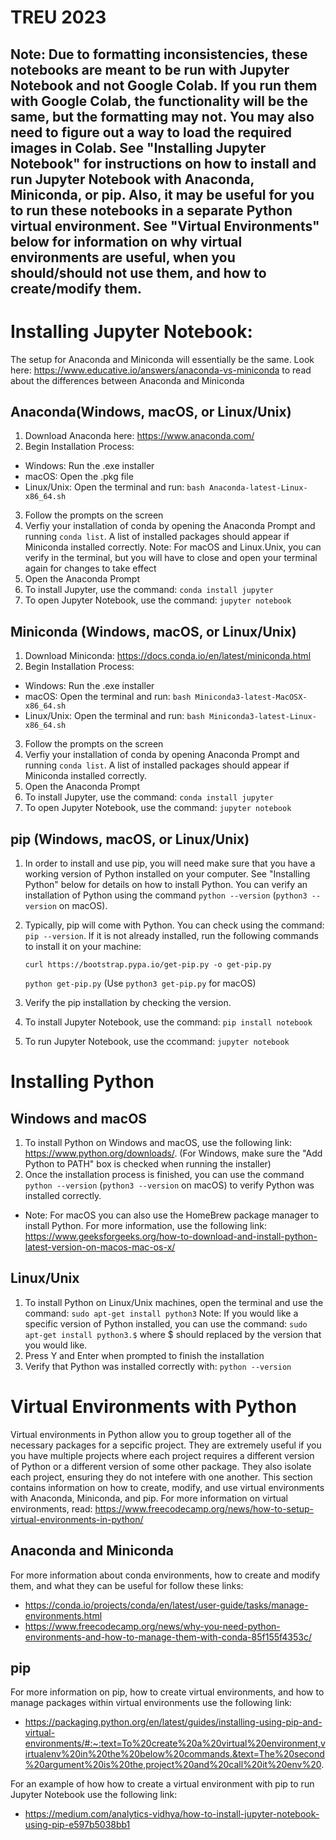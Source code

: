 # TREU 2023

## Note: Due to formatting inconsistencies, these notebooks are meant to be run with Jupyter Notebook and not Google Colab. If you run them with Google Colab, the functionality will be the same, but the formatting may not. You may also need to figure out a way to load the required images in Colab. See "Installing Jupyter Notebook" for instructions on how to install and run Jupyter Notebook with Anaconda, Miniconda, or pip. Also, it may be useful for you to run these notebooks in a separate Python virtual environment. See "Virtual Environments" below for information on why virtual environments are useful, when you should/should not use them, and how to create/modify them. 

# Installing Jupyter Notebook: 

The setup for Anaconda and Miniconda will essentially be the same. Look here: https://www.educative.io/answers/anaconda-vs-miniconda to read about the differences between Anaconda and Miniconda

## Anaconda(Windows, macOS, or Linux/Unix)
1. Download Anaconda here: https://www.anaconda.com/
2. Begin Installation Process:
- Windows: Run the .exe installer
- macOS: Open the .pkg file
- Linux/Unix: Open the terminal and run: `bash Anaconda-latest-Linux-x86_64.sh`
3. Follow the prompts on the screen
4. Verfiy your installation of conda by opening the Anaconda Prompt and running `conda list`. A list of installed packages should appear if Miniconda installed correctly. Note: For macOS and Linux.Unix, you can verify in the terminal, but you will have to close and open your terminal again for changes to take effect
5. Open the Anaconda Prompt
6. To install Jupyter, use the command: `conda install jupyter`
7. To open Jupyter Notebook, use the command: `jupyter notebook`

## Miniconda (Windows, macOS, or Linux/Unix)
1. Download Miniconda: https://docs.conda.io/en/latest/miniconda.html
2. Begin Installation Process:
- Windows: Run the .exe installer
- macOS: Open the terminal and run: `bash Miniconda3-latest-MacOSX-x86_64.sh`
- Linux/Unix: Open the terminal and run: `bash Miniconda3-latest-Linux-x86_64.sh`
3. Follow the prompts on the screen
4. Verfiy your installation of conda by opening Anaconda Prompt and running `conda list`. A list of installed packages should appear if Miniconda installed correctly.
5. Open the Anaconda Prompt
6. To install Jupyter, use the command: `conda install jupyter`
7. To open Jupyter Notebook, use the command: `jupyter notebook`

## pip (Windows, macOS, or Linux/Unix) 
1. In order to install and use pip, you will need make sure that you have a working version of Python installed on your computer. See "Installing Python" below for details on how to install Python. You can verify an installation of Python using the command `python --version` (`python3 --version` on macOS).
2. Typically, pip will come with Python. You can check using the command: `pip --version`. If it is not already installed, run the following commands to install it on your machine: 

    `curl https://bootstrap.pypa.io/get-pip.py -o get-pip.py`

    `python get-pip.py` (Use `python3 get-pip.py` for macOS)

3. Verify the pip installation by checking the version. 
4. To install Jupyter Notebook, use the command: `pip install notebook`
5. To run Jupyter Notebook, use the ccommand: `jupyter notebook`

# Installing Python

## Windows and macOS
1. To install Python on Windows and macOS, use the following link: https://www.python.org/downloads/. (For Windows, make sure the "Add Python to PATH" box is checked when running the installer)
2. Once the installation process is finished, you can use the command `python --version` (`python3 --version` on macOS) to verify Python was installed correctly.
- Note: For macOS you can also use the HomeBrew package manager to install Python. For more information, use the following link: https://www.geeksforgeeks.org/how-to-download-and-install-python-latest-version-on-macos-mac-os-x/

## Linux/Unix
1. To install Python on Linux/Unix machines, open the terminal and use the command: `sudo apt-get install python3` Note: If you would like a specific version of Python installed, you can use the command: `sudo apt-get install python3.$` where $ should replaced by the version that you would like. 
2. Press Y and Enter when prompted to finish the installation
3. Verify that Python was installed correctly with: `python --version` 

# Virtual Environments with Python

Virtual environments in Python allow you to group together all of the necessary packages for a sepcific project. They are extremely useful if you you have multiple projects where each project requires a different version of Python or a different version of some other package. They also isolate each project, ensuring they do not intefere with one another.  This section contains information on how to create, modify, and use virtual environments with Anaconda, Miniconda, and pip. For more information on virtual environments, read: https://www.freecodecamp.org/news/how-to-setup-virtual-environments-in-python/ 

## Anaconda and Miniconda
 For more information about conda environments, how to create and modify them, and what they can be useful for follow these links: 
 - https://conda.io/projects/conda/en/latest/user-guide/tasks/manage-environments.html
 - https://www.freecodecamp.org/news/why-you-need-python-environments-and-how-to-manage-them-with-conda-85f155f4353c/

 ## pip
 For more information on pip, how to create virtual environments, and how to manage packages within virtual environments use the following link: 

- https://packaging.python.org/en/latest/guides/installing-using-pip-and-virtual-environments/#:~:text=To%20create%20a%20virtual%20environment,virtualenv%20in%20the%20below%20commands.&text=The%20second%20argument%20is%20the,project%20and%20call%20it%20env%20.

For an example of how how to create a virtual environment with pip to run Jupyter Notebook use the following link: 

- https://medium.com/analytics-vidhya/how-to-install-jupyter-notebook-using-pip-e597b5038bb1